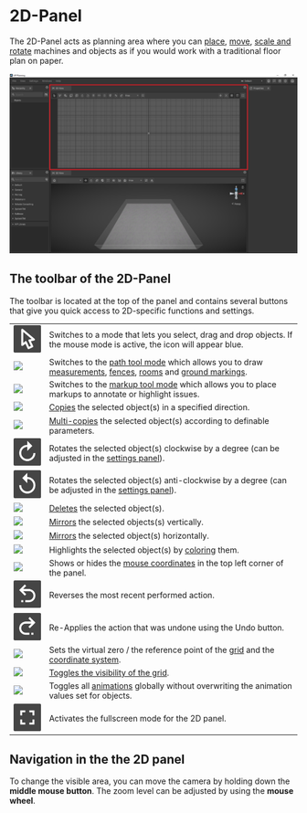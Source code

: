 # 2D-Panel

The 2D-Panel acts as planning area where you can [place](../machines/first-steps-with-3d-object.md), [move](../machines/selecting-and-moving-objects.md), [scale and rotate](../machines/scale-and-rotate-objects.md) machines and objects as if you would work with a traditional floor plan on paper.

![](../../../.gitbook/assets/UI_2D_panel.jpg)

## The toolbar of the 2D-Panel

The toolbar is located at the top of the panel and contains several buttons that give you quick access to 2D-specific functions and settings.

|                                                                           |                                                                                                                                                                                                                                                                                                               |
| ------------------------------------------------------------------------- | --------------------------------------------------------------------------------------------------------------------------------------------------------------------------------------------------------------------------------------------------------------------------------------------------------------|
| ![](../../../.gitbook/assets/icon_mouse_tool.png)                         | Switches to a mode that lets you select, drag and drop objects. If the mouse mode is active, the icon will appear blue.                                                                                                                                                                                       |
| ![](../../../.gitbook/assets/iVP\_icon\_path\_tool.png)                   | Switches to the [path tool mode](../advanced-tools/path-tool.md) which allows you to draw [measurements](../advanced-tools/path-tool.md#measurements), [fences](../advanced-tools/fence-tool.md), [rooms](../advanced-tools/the-room-tool.md) and [ground markings](../advanced-tools/ground-markings.md).    |
|![](../../../.gitbook/assets/iVP\_icon\_markup.png)                        | Switches to the [markup tool mode](../machines/copy-and-delete-objects.md#copy-objects) which allows you to place markups to annotate or highlight issues.                                                                                                                                                    |
| ![](../../../.gitbook/assets/iVP\_icon\_copy.png)                         | [Copies](../machines/copy-and-delete-objects.md#copy-objects) the selected object(s) in a specified direction.                                                                                                                                                                                                |
| ![](../../../.gitbook/assets/iVP\_icon\_multi-copy.png)                   | [Multi-copies](../machines/copy-and-delete-objects.md#multi-copy-objects) the selected object(s) according to definable parameters.                                                                                                                                                                           |
| ![](../../../.gitbook/assets/iVP_icon_rotate_clockwise.png)               | Rotates the selected object(s) clockwise by a degree (can be adjusted in the [settings panel](settings-panel.md#global-settings)).                                                                                                                                                                            |
| ![](../../../.gitbook/assets/iVP_icon_rotate_counter_clockwise.png)       | Rotates the selected object(s) anti-clockwise by a degree (can be adjusted in the [settings panel](settings-panel.md#global-settings)).                                                                                                                                                                       |
| ![](../../../.gitbook/assets/iVP\_icon\_delete.png)                       | [Deletes](../machines/copy-and-delete-objects.md#delete-objects) the selected object(s).                                                                                                                                                                                                                      |
| ![](../../../.gitbook/assets/iVP\_icon\_mirror\_vertically.png)           | [Mirrors](../machines/scale-and-rotate-objects.md#mirror-objects) the selected objects(s) vertically.                                                                                                                                                                                                         |
| ![](../../../.gitbook/assets/iVP\_icon\_mirror\_horizontally.png)         | [Mirrors](../machines/scale-and-rotate-objects.md#mirror-objects) the selected object(s) horizontally.                                                                                                                                                                                                        |
| ![](../../../.gitbook/assets/iVP\_icon\_color\_picker.png)                | Highlights the selected object(s) by [coloring](../machines/highlighting-objects.md#coloring-objects) them.                                                                                                                                                                                                   |
| ![](../../../.gitbook/assets/iVP\_icon\_mouse\_coordinates\_on\_off.png)  | Shows or hides the [mouse coordinates](the-grid.md#mouse-coordinates) in the top left corner of the panel.                                                                                                                                                                                                    |
| ![](../../../.gitbook/assets/iVP_icon_undo.png)                           | Reverses the most recent performed action.                                                                                                                                                                                                                                                                    |
| ![](../../../.gitbook/assets/iVP_icon_redo.png)                           | Re-Applies the action that was undone using the Undo button.                                                                                                                                                                                                                                                  |
| ![](../../../.gitbook/assets/iVP\_icon\_reference\_point.png)             | Sets the virtual zero / the reference point of the [grid](the-grid.md) and the [coordinate system](the-grid.md).                                                                                                                                                                                              |
| ![](../../../.gitbook/assets/iVP\_icon\_grid\_on\_off.png)                | [Toggles the visibility of the grid](the-grid.md#displaying-and-hiding-the-grid).                                                                                                                                                                                                                             |
| ![](../../../.gitbook/assets/iVP\_icon\_animations\_on\_off.png)          | Toggles all [animations](../machines/animations.md) globally without overwriting the animation values set for objects.                                                                                                                                                                                        |
| ![](../../../.gitbook/assets/iVP_icon_fullscreen.png)                     | Activates the fullscreen mode for the 2D panel.                                                                                                                                                                                                                                                               |

## Navigation in the the 2D panel

To change the visible area, you can move the camera by holding down the **middle mouse button**. The zoom level can be adjusted by using the **mouse wheel**.